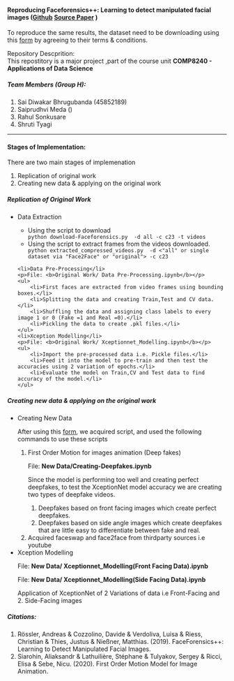 <h4>Reproducing Faceforensics++: Learning to detect manipulated facial images (<a href="https://github.com/ondyari/FaceForensics">Github</a> <a href="https://arxiv.org/abs/1901.08971">Source Paper</a> )</h4>

<p>To reproduce the same results, the dataset need to be downloading using this <a href="https://docs.google.com/forms/d/e/1FAIpQLSdRRR3L5zAv6tQ_CKxmK4W96tAab_pfBu2EKAgQbeDVhmXagg/viewform">form</a> by agreeing to their terms & conditions.</p>
<p>Repository Descprition:<br>
This repostitory is a major project ,part of the course unit <b>COMP8240 - Applications of Data Science</b>
</p>
<h5>Team Members (Group H):</h5>
<ol>
	<li>Sai Diwakar Bhrugubanda (45852189)</li>
	<li>Saiprudhvi Meda ()</li>
	<li>Rahul Sonkusare</li>
	<li>Shruti Tyagi</li>
</ol>
<hr>
<h4>Stages of Implementation:</h4>
<p>There are two main stages of implemenation</p>
<ol>
	<li>Replication of original work</li>
	<li>Creating new data & applying on the original work</li>
</ol>


<h5>Replication of Original Work</h5>
<ul>
	<li>Data Extraction</li>
	<ul>
		<li>Using the script to download</li>
			<code>python download-Faceforensics.py <output path> -d all -c c23 -t videos</code>
		<li>Using the script to extract frames from the videos downloaded.</li>
			<code>python extracted_compressed_videos.py <output path> -d <"all" or single dataset via "Face2Face" or "original"> -c c23</code>
	</ul>
	
	<li>Data Pre-Processing</li>
	<p>File: <b>Original Work/ Data Pre-Processing.ipynb</b></p>
	<ul>
		<li>First faces are extracted from video frames using bounding boxes.</li>
		<li>Splitting the data and creating Train,Test and CV data.</li>
		<li>Shuffling the data and assigning class labels to every image 1 or 0 (Fake =1 and Real =0).</li>
		<li>Pickling the data to create .pkl files.</li>
	</ul>
	<li>Xception Modelling</li>
	<p>File: <b>Original Work/ Xceptionnet_Modelling.ipynb</b></p>
	<ul>
		<li>Import the pre-processed data i.e. Pickle files.</li>
		<li>Feed it into the model to pre-train and then test the accuracies using 2 variation of epochs.</li>
		<li>Evaluate the model on Train,CV and Test data to find accuracy of the model.</li>
	</ul>
	
</ul>
<h5>Creating new data & applying on the original work</h5>

<ul>
	<li>Creating New Data</li>
	<p> After using this <a href="https://docs.google.com/forms/d/e/1FAIpQLSdRRR3L5zAv6tQ_CKxmK4W96tAab_pfBu2EKAgQbeDVhmXagg/viewform">form</a>, we acquired script, and used the following commands to use these scripts</p>
	<ol>
		<li>First Order Motion for images animation (Deep fakes)</li>
		<p>File: <b>New Data/Creating-Deepfakes.ipynb</b></p>
		<p>Since the model is performing too well and creating perfect deepfakes, to test the XceptionNet model accuracy we are creating two types of deepfake videos.</p>
     	<ol>
     		<li>Deepfakes based on front facing images which create perfect deepfakes.</li>
     		<li>Deepfakes based on side angle images which create deepfakes that are little easy to differentiate between fake and real.</li>
     	</ol>
		<li>Acquired faceswap and face2face from thirdparty sources i.e youtube</li>
	</ol>
	<li>Xception Modelling</li>
	<p>File: <b>New Data/ Xceptionnet_Modelling(Front Facing Data).ipynb</b></p>
	<p>File: <b>New Data/ Xceptionnet_Modelling(Side Facing Data).ipynb</b></p>
	<p>Application of XceptionNet of 2 Variations of data i.e Front-Facing and 2. Side-Facing images</p>
</ul>

<h5>Citations:</h5>

<ol>
	<li>Rössler, Andreas & Cozzolino, Davide & Verdoliva, Luisa & Riess, Christian & Thies, Justus & Nießner, Matthias. (2019). FaceForensics++: Learning to Detect Manipulated Facial Images.</li>
	<li>Siarohin, Aliaksandr & Lathuilière, Stéphane & Tulyakov, Sergey & Ricci, Elisa & Sebe, Nicu. (2020). First Order Motion Model for Image Animation.</li>
</ol>

